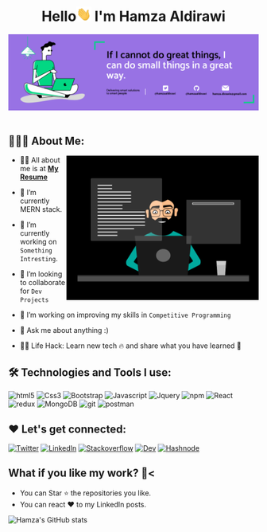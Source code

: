 <h1 align="center">Hello<img src="https://raw.githubusercontent.com/ABSphreak/ABSphreak/master/gifs/Hi.gif" width="30px"> I'm Hamza Aldirawi</h1>

<div align="center">
  <img src ="./banner.png" />
  
</div>

 <br/>
 

## 👨🏻‍💻 About Me:

<img  src="./thoughtworks-gif_dribbble.gif" height="290px" align="right" />

- 🙋‍♂️ All about me is at **[My Resume](https://drive.google.com/file/d/1zHAMdXCpev7I3tQpAgmmzjd90ZbbX5IT/view)**

- 🌱 I’m currently MERN stack.

- 🔭 I’m currently working on `Something Intresting`.
 
- 👯 I’m looking to collaborate for `Dev Projects`

- 🤔 I’m working on improving my skills in `Competitive Programming`

- 💬 Ask me about anything :) 

- 👨‍💻 Life Hack: Learn new tech :fire: and share what you have learned :tada:

## 🛠️ Technologies and Tools I use:

<p>
 <img alt="html5" src="https://img.shields.io/badge/HTML5-E34F26?style=for-the-badge&logo=html5&logoColor=white" height="25px"/>
<img alt="Css3" src="https://img.shields.io/badge/CSS3-1572B6?style=for-the-badge&logo=css3&logoColor=white" height="25px"/>
<img alt="Bootstrap" src="https://img.shields.io/badge/Bootstrap-563D7C?style=for-the-badge&logo=bootstrap&logoColor=white" height="25px"/>
<img alt="Javascript" src="https://img.shields.io/badge/JavaScript-323330?style=for-the-badge&logo=javascript&logoColor=F7DF1E"  height="25px"/>
<img alt="Jquery" src="https://img.shields.io/badge/jquery-%230769AD.svg?style=for-the-badge&logo=jquery&logoColor=white" height="25px"/>
<img alt="npm" src="https://img.shields.io/badge/NPM-%23000000.svg?style=for-the-badge&logo=npm&logoColor=white" height="25px"/>
<img alt="React" src="https://img.shields.io/badge/React-20232A?style=for-the-badge&logo=react&logoColor=61DAFB" height="25px"/>
<img alt="redux" src="https://img.shields.io/badge/-Redux-764ABC?style=flat-square&logo=redux&logoColor=white" height="25px"/>
<img alt="MongoDB" src="https://img.shields.io/badge/-MongoDB-13aa52?style=flat-square&logo=mongodb&logoColor=white"  height="25px"/>
<img alt="git" src="https://img.shields.io/badge/-Git-F05032?style=flat-square&logo=git&logoColor=white" height="25px"/>
<img alt="postman" src="https://img.shields.io/badge/-Postman-00C7B7?style=flat-square&logo=postman&logoColor=white" height="25px"/>

</p>

## ❤️ Let's get connected:

<p>
 <a href="https://twitter.com/hamzaaldirawi" target="_blank"><img alt="Twitter" src="https://img.shields.io/badge/twitter-%231DA1F2.svg?&style=for-the-badge&logo=twitter&logoColor=white"  height="30px"/></a> <a href="https://www.linkedin.com/in/hamzaaldirawi/" target="_blank"><img alt="LinkedIn" src="https://img.shields.io/badge/linkedin-%230077B5.svg?&style=for-the-badge&logo=linkedin&logoColor=white"  height="30px"/></a> <a href="https://stackoverflow.com/users/14810505/hamzaaldirawi" target="_blank"><img alt="Stackoverflow" src="https://img.shields.io/badge/stackoverflow-f2740d?style=for-the-badge&logo=stackoverflow&logoColor=white"  height="30px"/></a> <a href="https://dev.to/hamzaaldirawi" target="_blank"><img alt="Dev" src="https://img.shields.io/badge/Dev.to-0A0A0A?style=for-the-badge&logo=dev.to&logoColor=white"  height="30px"/></a> <a href="https://hashnode.com/@hamzaaldirawi" target="_blank"><img alt="Hashnode" src="https://img.shields.io/badge/hashnode-2962FF?style=for-the-badge&logo=hashnode&logoColor=white"  height="30px"/></a>
</p>


## What if you like my work? 🤩<
<ul>
  <li>You can Star ⭐ the repositories you like.</li>
  <li>You can react ❤️ to my LinkedIn posts.</li>
</ul>


![Hamza's GitHub stats](https://github-readme-stats.vercel.app/api?username=hamzaaldirawi&theme=dark&include_all_commits=true&count_private=true&langs_count=true&hide_rank=true)
